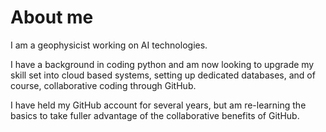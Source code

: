 # About me

I am a geophysicist working on AI technologies. 

I have a background in coding python and am now looking to upgrade my skill set into cloud based systems, setting up dedicated databases, and of course, collaborative coding through GitHub. 

I have held my GitHub account for several years, but am re-learning the basics to take fuller advantage of the collaborative benefits of GitHub. 
